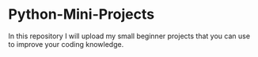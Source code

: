 # Python-Mini-Projects
In this repository I will upload my small beginner projects that you can use to improve your coding knowledge.
